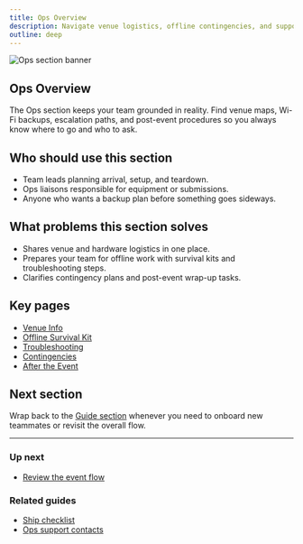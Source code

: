 ```yaml
---
title: Ops Overview
description: Navigate venue logistics, offline contingencies, and support channels.
outline: deep
---
```


![Ops section banner](/ops-section-banner.webp)

## Ops Overview

The Ops section keeps your team grounded in reality. Find venue maps, Wi-Fi backups, escalation paths, and post-event procedures so you always know where to go and who to ask.

## Who should use this section

- Team leads planning arrival, setup, and teardown.
- Ops liaisons responsible for equipment or submissions.
- Anyone who wants a backup plan before something goes sideways.

## What problems this section solves

- Shares venue and hardware logistics in one place.
- Prepares your team for offline work with survival kits and troubleshooting steps.
- Clarifies contingency plans and post-event wrap-up tasks.

## Key pages

- [Venue Info](/ops/venue-info)
- [Offline Survival Kit](/ops/offline-survival-kit)
- [Troubleshooting](/ops/troubleshooting)
- [Contingencies](/ops/contingencies)
- [After the Event](/ops/after-the-event)

## Next section

Wrap back to the [Guide section](/guide/index) whenever you need to onboard new teammates or revisit the overall flow.

---

### Up next

- [Review the event flow](/guide/index)

### Related guides

- [Ship checklist](/ship/qa-checklist)
- [Ops support contacts](/ops/venue-info)
